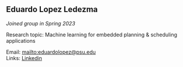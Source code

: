 ## Eduardo Lopez Ledezma

_Joined group in Spring 2023_

Research topic: Machine learning for embedded planning & scheduling applications

Email: <mailto:eduardolopez@psu.edu>\
Links:
[Linkedin](https://www.linkedin.com/in/eduardolopez03)
